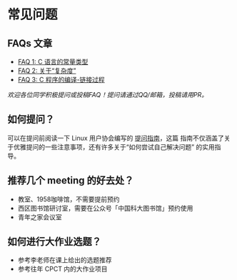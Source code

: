 # 常见问题

## FAQs 文章

- [FAQ 1: C 语言的常量类型](faq-1.md)
- [FAQ 2: 关于“复杂度”](faq-2.md)
- [FAQ 3: C 程序的编译-链接过程](faq-3.md)

*欢迎各位同学积极提问或投稿FAQ！提问请通过QQ/邮箱，投稿请用PR。*

## 如何提问？

可以在提问前阅读一下 Linux 用户协会编写的 [提问指南](https://lug.ustc.edu.cn/wiki/doc/howtoask/)，这篇
指南不仅涵盖了关于优雅提问的一些注意事项，还有许多关于“如何尝试自己解决问题” 的实用指导。

## 推荐几个 meeting 的好去处？

- 教室、1958咖啡馆，不需要提前预约
- 西区图书馆研讨室，需要在公众号「中国科大图书馆」预约使用
- 青年之家会议室

## 如何进行大作业选题？

- 参考李老师在课上给出的选题推荐
- 参考往年 CPCT 内的大作业项目
